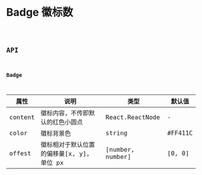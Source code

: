 # Badge 徽标数

<code src="./demos/index.tsx" />

## API

### Badge

| 属性    | 说明                                       | 类型             | 默认值  |
| ------- | ------------------------------------------ | ---------------- | ------- |
| content | 徽标内容，不传即默认的红色小圆点           | React.ReactNode  | -       |
| color   | 徽标背景色                                 | string           | #FF411C |
| offest  | 徽标相对于默认位置的偏移量[x, y]， 单位 px | [number, number] | [0, 0]  |
